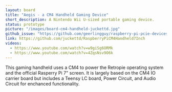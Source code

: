 ```yaml
---
layout: board
title: "Aegis - a CM4 Handheld Gaming Device"
short_description: A Nintendo Wii U-sized portable gaming device.
status: prototype
picture: "/images/board-cm4-handheld-juckettd.jpg"
github_issue: "https://github.com/geerlingguy/raspberry-pi-pcie-devices/issues/25#issuecomment-755448284"
link: https://github.com/juckettd/RaspberryPiCM4Handheld7Inch
videos:
  - https://www.youtube.com/watch?v=w9giSg6ORMk
  - https://www.youtube.com/watch?v=4ZqsNsv9O6k
---
```

This gaming handheld uses a CM4 to power the Retropie operating system and the official Rasperry Pi 7" screen. It is largely based on the CM4 IO carrier board but includes a Teensy LC board, Power Circuit, and Audio Circuit for enchanced functionality.
